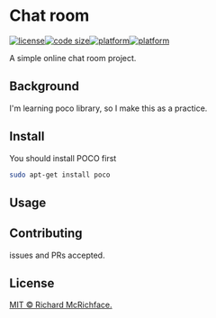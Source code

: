 # Chat room

[![license](https://img.shields.io/github/license/Lambert-Rao/chatroom?style=plastic)](LICENSE)[![code size](https://img.shields.io/github/languages/code-size/Lambert-Rao/chatroom?style=plastic)]()[![platform](https://img.shields.io/badge/server-Linux-yellow?style=plastic)](https://en.wikipedia.org/wiki/Linux)[![platform](https://img.shields.io/badge/client-WebBrowser-lightblue?style=plastic)]()

A simple online chat room project.


## Background

I'm learning poco library, so I make this as a practice.

## Install

You should install POCO first
```bash
sudo apt-get install poco
```

## Usage




## Contributing

issues and PRs accepted.


## License

[MIT © Richard McRichface.](./LICENSE)